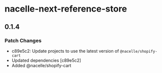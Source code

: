 # nacelle-next-reference-store

## 0.1.4

### Patch Changes

- c89e5c2: Update projects to use the latest version of `@nacelle/shopify-cart`
- Updated dependencies [c89e5c2]
- Added @nacelle/shopify-cart
